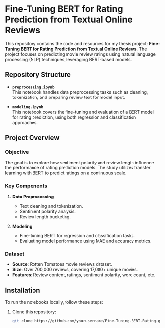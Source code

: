 # Fine-Tuning BERT for Rating Prediction from Textual Online Reviews

This repository contains the code and resources for my thesis project: **Fine-Tuning BERT for Rating Prediction from Textual Online Reviews**. The project focuses on predicting movie review ratings using natural language processing (NLP) techniques, leveraging BERT-based models.

## Repository Structure

- **`preprocessing.ipynb`**  
  This notebook handles data preprocessing tasks such as cleaning, tokenization, and preparing review text for model input.

- **`modeling.ipynb`**  
  This notebook covers the fine-tuning and evaluation of a BERT model for rating prediction, using both regression and classification approaches.

## Project Overview

### Objective
The goal is to explore how sentiment polarity and review length influence the performance of rating prediction models. The study utilizes transfer learning with BERT to predict ratings on a continuous scale.

### Key Components
1. **Data Preprocessing**  
   - Text cleaning and tokenization.
   - Sentiment polarity analysis.
   - Review length bucketing.

2. **Modeling**  
   - Fine-tuning BERT for regression and classification tasks.
   - Evaluating model performance using MAE and accuracy metrics.

### Dataset
- **Source**: Rotten Tomatoes movie reviews dataset.
- **Size**: Over 700,000 reviews, covering 17,000+ unique movies.
- **Features**: Review content, ratings, sentiment polarity, word count, etc.

## Installation

To run the notebooks locally, follow these steps:

1. Clone this repository:
   ```bash
   git clone https://github.com/yourusername/Fine-Tuning-BERT-Rating.git
